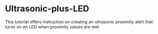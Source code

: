 # Ultrasonic-plus-LED
This tutorial offers instruction on creating an ultrasonic proximity alert that turns on an LED when proximity values are met
